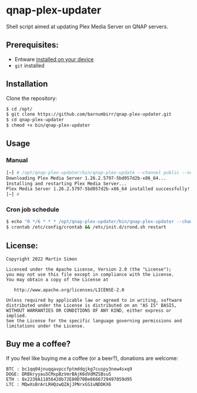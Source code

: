 # qnap-plex-updater

Shell script aimed at updating Plex Media Server on QNAP servers.

## Prerequisites:

- Entware [installed on your device](https://github.com/Entware/entware/wiki/Install-on-QNAP-NAS)
- `git` installed


## Installation

Clone the repository:

```bash
$ cd /opt/
$ git clone https://github.com/barnumbirr/qnap-plex-updater.git
$ cd qnap-plex-updater
$ chmod +x bin/qnap-plex-updater
```

## Usage

### Manual

```bash
[~] # /opt/qnap-plex-updater/bin/qnap-plex-update --channel public --notify
Downloading Plex Media Server 1.26.2.5797-5bd057d2b-x86_64...
Installing and restarting Plex Media Server...
Plex Media Server 1.26.2.5797-5bd057d2b-x86_64 installed successfully!
[~] #
```

### Cron job schedule

```bash
$ echo "0 */6 * * * /opt/qnap-plex-updater/bin/qnap-plex-updater --channel public --notify > /dev/null 2>&1" >> /etc/config/crontab
$ crontab /etc/config/crontab && /etc/init.d/crond.sh restart
```

## License:

```
Copyright 2022 Martin Simon

Licensed under the Apache License, Version 2.0 (the "License");
you may not use this file except in compliance with the License.
You may obtain a copy of the License at

   http://www.apache.org/licenses/LICENSE-2.0

Unless required by applicable law or agreed to in writing, software
distributed under the License is distributed on an "AS IS" BASIS,
WITHOUT WARRANTIES OR CONDITIONS OF ANY KIND, either express or implied.
See the License for the specific language governing permissions and
limitations under the License.
```

## Buy me a coffee?

If you feel like buying me a coffee (or a beer?), donations are welcome:

```
BTC : bc1qq04jnuqqavpccfptmddqjkg7cuspy3new4sxq9
DOGE: DRBkryyau5CMxpBzVmrBAjK6dVdMZSBsuS
ETH : 0x2238A11856428b72E80D70Be8666729497059d95
LTC : MQwXsBrArLRHQzwQZAjJPNrxGS1uNDDKX6
```
